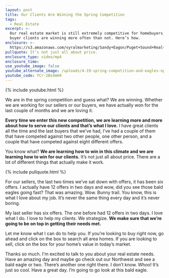 ```yaml
---
layout: post
title: Our Clients Are Winning the Spring Competition
tags:
  - Real Estate
excerpt: >-
  Our real estate market is still extremely competitive for homebuyers, but our
  buyer clients are winning more often than not. Here’s how.
enclosure: >-
  https://s3.amazonaws.com/vyralmarketing/Sandy+Eagon/Puget+Sound+Real+Estate+Agent-+Our+Clients+Are+Winning+the+Spring+Competition.mp4
pullquote: It’s not just all about price.
enclosure_type: video/mp4
enclosure_time:
use_youtube_image: false
youtube_alternate_image: /uploads/4-19-spring-competition-and-eagles-np.jpg
youtube_code: YCr-2Bs4mH4
---
```


{% include youtube.html %}

We are in the spring competition and guess what? We are winning. Whether we are working for our sellers or our buyers, we have actually won for the last couple of months and we are loving it.&nbsp;

**Every time we enter this new competition, we are learning more and more about how to serve our clients and that’s what I love.** I have great clients all the time and the last buyers that we’ve had, I’ve had a couple of them that have competed against two other people, one other person, and a couple that have competed against eight different offers.

You know what? **We are learning how to win in this climate and we are learning how to win for our clients.** It’s not just all about price. There are a lot of different things that actually make it work.

{% include pullquote.html %}

For our sellers, the last two times we’ve sat down with offers, it has been six offers. I actually have 12 offers in two days and wow, did you see those bald eagles going fast? That was amazing. Wow. Bunny trail. You know, this is what I love about my job. It’s never the same thing every day and it’s never boring.

My last seller has six offers. The one before had 12 offers in two days. I love what I do. I love to help my clients. We strategize. **We make sure that we’re going to be on top in getting their needs met.**

Let me know what I can do to help you. If you’re looking to buy right now, go ahead and click on the box to search all area homes. If you are looking to sell, click on the box for your home’s value in today’s market.

Thanks so much. I'm excited to talk to you about your real estate needs. Have an amazing day and maybe go check out our Northwest and see a bald eagle or two. There’s another one right there. I don’t know. Whoo\! It’s just so cool. Have a great day. I’m going to go look at this bald eagle.